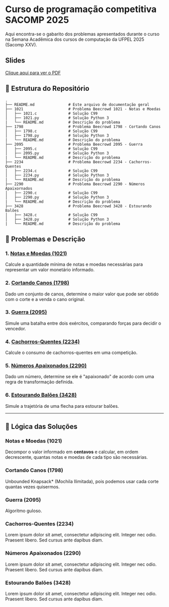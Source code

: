 # Curso de programação competitiva SACOMP 2025
Aqui encontra-se o gabarito dos problemas apresentados durante o curso na Semana Acadêmica dos cursos de computação da UFPEL 2025 (Sacomp XXV).

## Slides
[Clique aqui para ver o PDF](https://github.com/fabriciobarbosaviegas/Curso-de-programa-o-competitiva-SACOMP-2025/blob/main/slides.pdf)

## 📁 Estrutura do Repositório

```
.
├── README.md               # Este arquivo de documentação geral
├── 1021                    # Problema Beecrowd 1021 - Notas e Moedas
│   ├── 1021.c              # Solução C99
│   ├── 1021.py             # Solução Python 3
|   └── README.md           # Descrição do problema
├── 1798                    # Problema Beecrowd 1798 - Cortando Canos
│   ├── 1798.c              # Solução C99
│   ├── 1798.py             # Solução Python 3
|   └── README.md           # Descrição do problema
├── 2095                    # Problema Beecrowd 2095 - Guerra
│   ├── 2095.c              # Solução C99
│   ├── 2095.py             # Solução Python 3
|   └── README.md           # Descrição do problema
├── 2234                    # Problema Beecrowd 2234 - Cachorros-Quentes
│   ├── 2234.c              # Solução C99
│   ├── 2234.py             # Solução Python 3
|   └── README.md           # Descrição do problema
├── 2290                    # Problema Beecrowd 2290 - Números Apaixornados
│   ├── 2290.c              # Solução C99
│   ├── 2290.py             # Solução Python 3
|   └── README.md           # Descrição do problema
├── 3428                    # Problema Beecrowd 3428 - Estourando Balões
│   ├── 3428.c              # Solução C99
│   ├── 3428.py             # Solução Python 3
|   └── README.md           # Descrição do problema
```

## 📜 Problemas e Descrição

### 1. [Notas e Moedas (1021)](https://www.beecrowd.com.br/judge/pt/problems/view/1021)  
Calcule a quantidade mínima de notas e moedas necessárias para representar um valor monetário informado.

### 2. [Cortando Canos (1798)](https://www.beecrowd.com.br/judge/pt/problems/view/1798)  
Dado um conjunto de canos, determine o maior valor que pode ser obtido com o corte e a venda o cano original.

### 3. [Guerra (2095)](https://www.beecrowd.com.br/judge/pt/problems/view/2095)  
Simule uma batalha entre dois exércitos, comparando forças para decidir o vencedor.

### 4. [Cachorros-Quentes (2234)](https://www.beecrowd.com.br/judge/pt/problems/view/2234)  
Calcule o consumo de cachorros-quentes em uma competição.

### 5. [Números Apaixonados (2290)](https://www.beecrowd.com.br/judge/pt/problems/view/2290)  
Dado um número, determine se ele é "apaixonado" de acordo com uma regra de transformação definida.

### 6. [Estourando Balões (3428)](https://www.beecrowd.com.br/judge/pt/problems/view/3428)  
Simule a trajetória de uma flecha para estourar balões.

---

## 🧠 Lógica das Soluções

### Notas e Moedas (1021)
Decompor o valor informado em **centavos** e calcular, em ordem decrescente, quantas notas e moedas de cada tipo são necessárias.

### Cortando Canos (1798)
Unbounded Knapsack* (Mochila Ilimitada), pois podemos usar cada corte quantas vezes quisermos.

### Guerra (2095)
Algoritmo guloso.

### Cachorros-Quentes (2234)
Lorem ipsum dolor sit amet, consectetur adipiscing elit. Integer nec odio. Praesent libero. Sed cursus ante dapibus diam.

### Números Apaixonados (2290)
Lorem ipsum dolor sit amet, consectetur adipiscing elit. Integer nec odio. Praesent libero. Sed cursus ante dapibus diam.

### Estourando Balões (3428)
Lorem ipsum dolor sit amet, consectetur adipiscing elit. Integer nec odio. Praesent libero. Sed cursus ante dapibus diam.